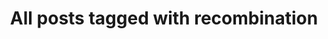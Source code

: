 ---
layout: tag
title: "All posts tagged with recombination"
permalink: /weblog/tags/recombination/
taxonomy: recombination
---